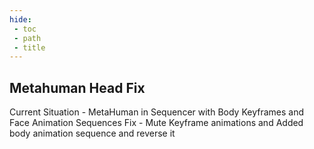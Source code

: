 ```yaml
---
hide:
 - toc
 - path
 - title
---
```

## Metahuman Head Fix

Current Situation - MetaHuman in Sequencer with Body Keyframes and Face Animation Sequences
Fix - Mute Keyframe animations and Added body animation sequence and reverse it
